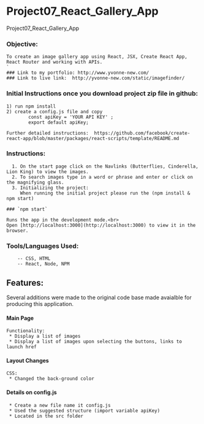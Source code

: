 # Project07_React_Gallery_App
 Project07_React_Gallery_App

### Objective:
```
To create an image gallery app using React, JSX, Create React App, React Router and working with APIs.
`
### Link to my portfolio: http://www.yvonne-new.com/
### Link to live link:  http://yvonne-new.com/static/imagefinder/
```

### Initial Instructions once you download project zip file in github:
```
1) run npm install
2) create a config.js file and copy 
        const apiKey = 'YOUR API KEY' ;
        export default apiKey;

Further detailed instructions:  https://github.com/facebook/create-react-app/blob/master/packages/react-scripts/template/README.md
```
### Instructions:
```
  1. On the start page click on the Navlinks (Butterflies, Cinderella, Lion King) to view the images.
  2. To search images type in a word or phrase and enter or click on the magnifying glass.
  3. Initializing the project:
     When running the initial project please run the (npm install & npm start)

### `npm start`

Runs the app in the development mode.<br>
Open [http://localhost:3000](http://localhost:3000) to view it in the browser.

```
 ### Tools/Languages Used:
```
    -- CSS, HTML
    -- React, Node, NPM
```
## Features:
Several additions were made to the original code base made avaialble for producing this application.

#### Main Page
```
Functionality:
 * Display a list of images
 * Display a list of images upon selecting the buttons, links to launch href

```
#### Layout Changes
```
CSS:
 * Changed the back-ground color

```
#### Details on config.js
```
 * Create a new file name it config.js
 * Used the suggested structure (import variable apiKey)
 * Located in the src folder
```

